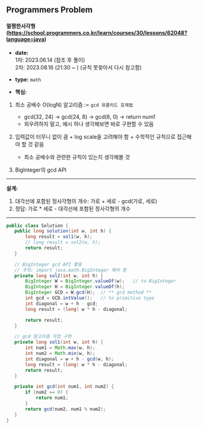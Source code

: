 ## Programmers Problem

#### 멀쩡한사각형 (https://school.programmers.co.kr/learn/courses/30/lessons/62048?language=java)

- **date:**   
  1차: 2023.06.14 (참조 후 풀이)  
  2차: 2023.08.16 (21:30 ~ ) (규칙 못찾아서 다시 참고함)

- **type:** `math`

- **핵심:** 
1. 최소 공배수 O(logN) 알고리즘 :=  `gcd 유클리드 호제법`
   - gcd(32, 24) -> gcd(24, 8) -> gcd(8, 0) -> return num1
   - 외우려하지 말고, 예시 하나 생각해보면 바로 구현할 수 있음

    
2. 입력값이 터무니 없이 큼 + log scale을 고려해야 함 + 수학적인 규칙으로 접근해야 할 것 같음
   - 최소 공배수와 관련한 규칙이 있는지 생각해볼 것


3. BigInteger의 gcd API

---



**설계:**
1. 대각선에 포함된 정사각형의 개수: 가로 + 세로 - gcd(가로, 세로)
2. 정답: 가로 * 세로 - 대각선에 포함된 정사각형의 개수

---

 ```java
public class Solution {
    public long solution(int w, int h) {
        long result = sol1(w, h);
        // long result = sol2(w, h);
        return result;
    }

    // BigInteger gcd API 활용
    // 주의: import java.math.BigInteger 해야 함
    private long sol2(int w, int h) {
        BigInteger W = BigInteger.valueOf(w);   // to BigInteger
        BigInteger H = BigInteger.valueOf(h);
        BigInteger GCD = W.gcd(H);  // ** gcd method **
        int gcd = GCD.intValue();   // to primitive type
        int diagonal = w + h - gcd;
        long result = (long) w * h - diagonal;

        return result;
    }

    // gcd 알고리즘 직접 구현
    private long sol1(int w, int h) {
        int num1 = Math.max(w, h);
        int num2 = Math.min(w, h);
        int diagonal = w + h - gcd(w, h);
        long result = (long) w * h - diagonal;
        return result;
    }

    private int gcd(int num1, int num2) {
        if (num2 == 0) {
            return num1;
        }
        return gcd(num2, num1 % num2);
    }
}
 ```
